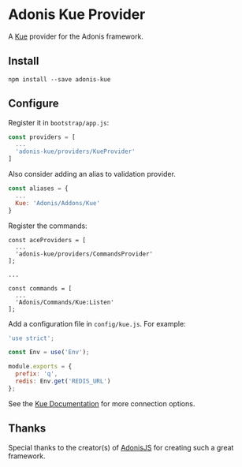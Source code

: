 # Adonis Kue Provider

A [Kue](https://github.com/Automattic/kue) provider for the Adonis framework.

## Install

```
npm install --save adonis-kue
```

## Configure

Register it in `bootstrap/app.js`:

```javascript
const providers = [
  ...
  'adonis-kue/providers/KueProvider'
]
```

Also consider adding an alias to validation provider.

```javascript
const aliases = {
  ...
  Kue: 'Adonis/Addons/Kue'
}
```

Register the commands:

```
const aceProviders = [
  ...
  'adonis-kue/providers/CommandsProvider'
];

...

const commands = [
  ...
  'Adonis/Commands/Kue:Listen'
];
```



Add a configuration file in `config/kue.js`. For example:

```javascript
'use strict';

const Env = use('Env');

module.exports = {
  prefix: 'q',
  redis: Env.get('REDIS_URL')
};

```

See the [Kue Documentation](https://github.com/Automattic/kue#redis-connection-settings) for more connection options.

## Thanks

Special thanks to the creator(s) of [AdonisJS](http://adonisjs.com/) for creating such a great framework.
